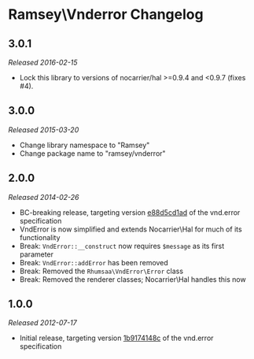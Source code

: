 # Ramsey\Vnderror Changelog

## 3.0.1

_Released 2016-02-15_

* Lock this library to versions of nocarrier/hal >=0.9.4 and <0.9.7 (fixes #4).

## 3.0.0

_Released 2015-03-20_

* Change library namespace to "Ramsey"
* Change package name to "ramsey/vnderror"

## 2.0.0

_Released 2014-02-26_

* BC-breaking release, targeting version [e88d5cd1ad][] of the vnd.error specification
* VndError is now simplified and extends Nocarrier\Hal for much of its functionality
* Break: `VndError::__construct` now requires `$message` as its first parameter
* Break: `VndError::addError` has been removed
* Break: Removed the `Rhumsaa\VndError\Error` class
* Break: Removed the renderer classes; Nocarrier\Hal handles this now

## 1.0.0

_Released 2012-07-17_

* Initial release, targeting version [1b9174148c][] of the vnd.error specification


[1b9174148c]: https://github.com/blongden/vnd.error/blob/1b9174148ca3164e0bc8888eef46def7527c3db1/README.md
[e88d5cd1ad]: https://github.com/blongden/vnd.error/blob/e88d5cd1ad467b653573471f0c859428bddaece8/README.md
